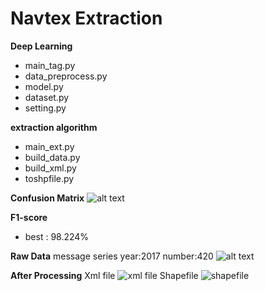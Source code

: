 # Navtex Extraction
**Deep Learning**
- main_tag.py
- data_preprocess.py
- model.py
- dataset.py
- setting.py

**extraction algorithm**
- main_ext.py
- build_data.py
- build_xml.py
- toshpfile.py


**Confusion Matrix**
![alt text](https://i.imgur.com/ZD3rcJn.png)

**F1-score**
- best : 98.224%

**Raw Data**
message series
year:2017 number:420
![alt text](https://i.imgur.com/c59hcj3.png)

**After Processing**
Xml file
![xml file](https://i.imgur.com/jfNg29q.png)
Shapefile
![shapefile](https://i.imgur.com/17EqiDy.png)
